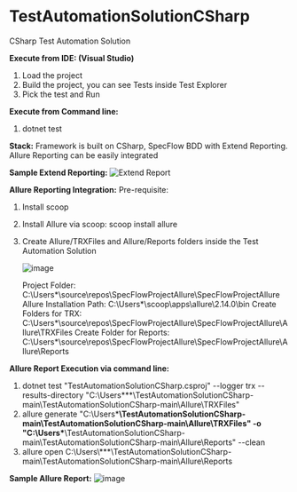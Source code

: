 # TestAutomationSolutionCSharp
CSharp Test Automation Solution

**Execute from IDE: (Visual Studio)**
1. Load the project
2. Build the project, you can see Tests inside Test Explorer
3. Pick the test and Run

**Execute from Command line:** 
1. dotnet test

**Stack:** 
Framework is built on CSharp, SpecFlow BDD with Extend Reporting. Allure Reporting can be easily integrated 

**Sample Extend Reporting:** 
![Extend Report ](https://user-images.githubusercontent.com/30401839/201915336-8d9b15d0-1766-4500-8b37-15efc282d0c1.jpg)

**Allure Reporting Integration:**
Pre-requisite:
1. Install scoop 
2. Install Allure via scoop: scoop install allure
3. Create Allure/TRXFiles and Allure/Reports folders inside the Test Automation Solution
    
    ![image](https://user-images.githubusercontent.com/30401839/201916869-bafd22ba-47d3-4ece-917e-bda1298ce6e7.png)

    Project Folder: C:\Users*\source\repos\SpecFlowProjectAllure\SpecFlowProjectAllure
    Allure Installation Path: C:\Users*\scoop\apps\allure\2.14.0\bin 
    Create Folders for TRX: C:\Users*\source\repos\SpecFlowProjectAllure\SpecFlowProjectAllure\Allure\TRXFiles
    Create Folder for Reports: C:\Users*\source\repos\SpecFlowProjectAllure\SpecFlowProjectAllure\Allure\Reports
    
 **Allure Report Execution via command line:** 
 1. dotnet test "TestAutomationSolutionCSharp.csproj" --logger trx --results-directory "C:\Users\***\TestAutomationSolutionCSharp-main\TestAutomationSolutionCSharp-main\Allure\TRXFiles"
2. allure generate "C:\Users\***\TestAutomationSolutionCSharp-main\TestAutomationSolutionCSharp-main\Allure\TRXFiles" -o "C:\Users\***\TestAutomationSolutionCSharp-main\TestAutomationSolutionCSharp-main\Allure\Reports" --clean
3. allure open C:\Users\\***\\TestAutomationSolutionCSharp-main\TestAutomationSolutionCSharp-main\Allure\Reports

**Sample Allure Report:** 
![image](https://user-images.githubusercontent.com/30401839/201916247-a5fd1a57-f35a-4f2c-bc84-860d808a25fc.png)
